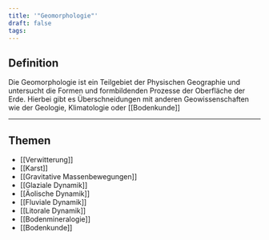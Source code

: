 ```yaml
---
title: '"Geomorphologie"'
draft: false
tags:
---
```


## Definition

Die Geomorphologie ist ein Teilgebiet der Physischen Geographie und untersucht die Formen und formbildenden Prozesse der Oberfläche der Erde.
Hierbei gibt es Überschneidungen mit anderen Geowissenschaften wie der Geologie, Klimatologie oder [[Bodenkunde]]

---

## Themen

- [[Verwitterung]]
- [[Karst]]
- [[Gravitative Massenbewegungen]]
- [[Glaziale Dynamik]]
- [[Äolische Dynamik]]
- [[Fluviale Dynamik]]
- [[Litorale Dynamik]]
- [[Bodenmineralogie]]
- [[Bodenkunde]]